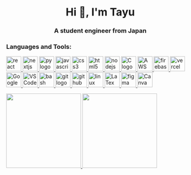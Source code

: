 <h1 align="center">Hi 👋, I'm Tayu</h1>
<h3 align="center">A student engineer from Japan</h3>

<h3 align="left">Languages and Tools:</h3>
<p align="left">
    <a href="https://skillicons.dev" target="_blank" rel="noreferrer">
        <img src="https://skillicons.dev/icons?i=react" height="40" alt="react logo"  />
    </a>
    <a href="https://skillicons.dev" target="_blank" rel="noreferrer">
        <img src="https://skillicons.dev/icons?i=nextjs" height="40" alt="nextjs logo"  />
    </a>
    <a href="https://skillicons.dev" target="_blank" rel="noreferrer">
        <img src="https://skillicons.dev/icons?i=py" height="40" alt="py logo"  />
    </a>
    <a href="https://skillicons.dev" target="_blank" rel="noreferrer">
        <img src="https://skillicons.dev/icons?i=js" height="40" alt="javascript logo"  />
    </a>
    <a href="https://skillicons.dev" target="_blank" rel="noreferrer">
        <img src="https://skillicons.dev/icons?i=css" height="40" alt="css3 logo"  />
    </a>
    <a href="https://skillicons.dev" target="_blank" rel="noreferrer">
        <img src="https://skillicons.dev/icons?i=html" height="40" alt="html5 logo"  />
    </a>
    <a href="https://skillicons.dev" target="_blank" rel="noreferrer">
        <img src="https://skillicons.dev/icons?i=nodejs" height="40" alt="nodejs logo"  />
    </a>
    <a href="https://skillicons.dev" target="_blank" rel="noreferrer">
        <img src="https://skillicons.dev/icons?i=c" height="40" alt="C logo"  />
    </a>
    <a href="https://skillicons.dev" target="_blank" rel="noreferrer">
        <img src="https://skillicons.dev/icons?i=aws" height="40" alt="AWS logo"  />
    </a>
    <a href="https://skillicons.dev" target="_blank" rel="noreferrer">
        <img src="https://skillicons.dev/icons?i=firebase" height="40" alt="firebase logo"  />
    </a>
    <a href="https://skillicons.dev" target="_blank" rel="noreferrer">
        <img src="https://skillicons.dev/icons?i=vercel" height="40" alt="vercel logo"  />
    </a>
    <a href="https://skillicons.dev" target="_blank" rel="noreferrer">
        <img src="https://skillicons.dev/icons?i=gcp" height="40" alt="Google Cloud Platform logo"  />
    </a>
    <a href="https://skillicons.dev" target="_blank" rel="noreferrer">
        <img src="https://skillicons.dev/icons?i=vscode" height="40" alt="VSCode logo"  />
    </a>
    <a href="https://skillicons.dev" target="_blank" rel="noreferrer">
        <img src="https://skillicons.dev/icons?i=bash" height="40" alt="bash logo"  />
    </a>
    <a href="https://skillicons.dev" target="_blank" rel="noreferrer">
        <img src="https://skillicons.dev/icons?i=git" height="40" alt="git logo"  />
    </a>
    <a href="https://skillicons.dev" target="_blank" rel="noreferrer">
        <img src="https://skillicons.dev/icons?i=github" height="40" alt="github logo"  />
    </a>
    <a href="https://skillicons.dev" target="_blank" rel="noreferrer">
        <img src="https://skillicons.dev/icons?i=linux" height="40" alt="linux logo"  />
    </a>
    <a href="https://skillicons.dev" target="_blank" rel="noreferrer">
        <img src="https://skillicons.dev/icons?i=latex" height="40" alt="LaTex logo"  />
    </a>
    <a href="https://skillicons.dev" target="_blank" rel="noreferrer">
        <img src="https://skillicons.dev/icons?i=figma" height="40" alt="figma logo"  />
    </a>
    <a href="https://skillicons.dev" target="_blank" rel="noreferrer">
        <img src="https://cdn.simpleicons.org/canva/00C4CC" height="40" alt="Canva logo"  />
    </a>
</p>

<a href="https://github.com/anuraghazra/github-readme-stats">
    <img src="https://github-readme-stats.vercel.app/api/top-langs/?username=QwerTayu&layout=compact&count_private=true" height="200px" />
</a>

<a href="https://github.com/anuraghazra/github-readme-stats">
    <img src="https://github-readme-stats.vercel.app/api?username=QwerTayu&count_private=true&theme=transparent&count_private=true" height="200px" />
</a>
